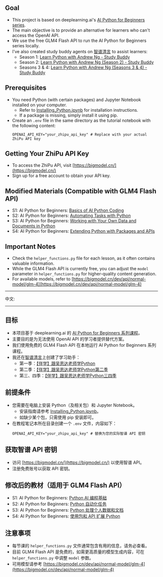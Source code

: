 ## Goal
- This project is based on deeplearning.ai's [AI Python for Beginners series](https://learn.deeplearning.ai/courses/ai-python-for-beginners).
- The main objective is to provide an alternative for learners who can't access the OpenAI API.
- We use the free GLM4 Flash API to run the AI Python for Beginners series locally.
- I've also created study buddy agents on [智谱清言](https://chatglm.cn/) to assist learners:
  - Season 1: [Learn Python with Andrew Ng - Study Buddy](https://chatglm.cn/main/gdetail/66ba050ebf79f88056ba4fa5?lang=en)
  - Season 2: [Learn Python with Andrew Ng (Season 2) - Study Buddy](https://chatglm.cn/main/gdetail/66d576c2e27e9d7acf9fd04f?lang=en)
  - Seasons 3 & 4: [Learn Python with Andrew Ng (Seasons 3 & 4) - Study Buddy](https://chatglm.cn/main/gdetail/66ed17f4c11b5e859c1e82e3?lang=en)

## Prerequisites
- You need Python (with certain packages) and Jupyter Notebook installed on your computer.
  - Refer to [Installing_Python.ipynb](https://github.com/nicky-aigc/AI-Python-For-Beginners-with-GLM4/blob/main/S4/L7/Installing_Python.ipynb) for installation instructions.
  - If a package is missing, simply install it using pip.
- Create an `.env` file in the same directory as the tutorial notebook with the following content:
  ```
  OPENAI_API_KEY="your_zhipu_api_key" # Replace with your actual ZhiPu API key
  ```

## Getting Your ZhiPu API Key
- To access the ZhiPu API, visit [https://bigmodel.cn/](https://bigmodel.cn/)
- Sign up for a free account to obtain your API key.

## Modified Materials (Compatible with GLM4 Flash API)
- S1: AI Python for Beginners: [Basics of AI Python Coding](https://github.com/nicky-aigc/AI-Python-For-Beginners-with-GLM4/tree/main/S1)
- S2: AI Python for Beginners: [Automating Tasks with Python](https://github.com/nicky-aigc/AI-Python-For-Beginners-with-GLM4/tree/main/S2)
- S3: AI Python for Beginners: [Working with Your Own Data and Documents in Python](https://github.com/nicky-aigc/AI-Python-For-Beginners-with-GLM4/tree/main/S3)
- S4: AI Python for Beginners: [Extending Python with Packages and APIs](https://github.com/nicky-aigc/AI-Python-For-Beginners-with-GLM4/tree/main/S4)

## Important Notes
- Check the `helper_functions.py` file for each lesson, as it often contains valuable information.
- While the GLM4 Flash API is currently free, you can adjust the `model` parameter in `helper_functions.py` for higher-quality content generation.
- For available models, refer to [https://bigmodel.cn/dev/api/normal-model/glm-4](https://bigmodel.cn/dev/api/normal-model/glm-4)

---

中文:

---

## 目标
- 本项目基于 deeplearning.ai 的 [AI Python for Beginners 系列课程](https://learn.deeplearning.ai/courses/ai-python-for-beginners)。
- 主要目的是为无法使用 OpenAI API 的学习者提供替代方案。
- 我们使用免费的 GLM4 Flash API 在本地运行 AI Python for Beginners 系列课程。
- 我还在[智谱清言](https://chatglm.cn/)上创建了学习助手：
  - 第一季：[【伴学】跟吴恩达老师学Python](https://chatglm.cn/main/gdetail/66ba050ebf79f88056ba4fa5)
  - 第二季：[【伴学】跟吴恩达老师学Python第二季](https://chatglm.cn/main/gdetail/66d576c2e27e9d7acf9fd04f)
  - 第三、四季：[【伴学】跟吴恩达老师学Python三四季](https://chatglm.cn/main/gdetail/66ed17f4c11b5e859c1e82e3)

## 前提条件
- 您需要在电脑上安装 Python（及相关包）和 Jupyter Notebook。
  - 安装指南请参考 [Installing_Python.ipynb](https://github.com/nicky-aigc/AI-Python-For-Beginners-with-GLM4/blob/main/S4/L7/Installing_Python.ipynb)。
  - 如缺少某个包，只需使用 pip 安装即可。
- 在教程笔记本所在目录创建一个 `.env` 文件，内容如下：
  ```
  OPENAI_API_KEY="your_zhipu_api_key" # 替换为您的实际智谱 API 密钥
  ```

## 获取智谱 API 密钥
- 访问 [https://bigmodel.cn/](https://bigmodel.cn/) 以使用智谱 API。
- 注册免费账号以获取 API 密钥。

## 修改后的教材（适用于 GLM4 Flash API）
- S1: AI Python for Beginners: [Python AI 编程基础](https://github.com/nicky-aigc/AI-Python-For-Beginners-with-GLM4/tree/main/S1)
- S2: AI Python for Beginners: [Python 自动化任务](https://github.com/nicky-aigc/AI-Python-For-Beginners-with-GLM4/tree/main/S2)
- S3: AI Python for Beginners: [Python 处理个人数据和文档](https://github.com/nicky-aigc/AI-Python-For-Beginners-with-GLM4/tree/main/S3)
- S4: AI Python for Beginners: [使用包和 API 扩展 Python](https://github.com/nicky-aigc/AI-Python-For-Beginners-with-GLM4/tree/main/S4)

## 注意事项
- 每节课的 `helper_functions.py` 文件通常包含有用的信息，请务必查看。
- 目前 GLM4 Flash API 是免费的，如需更高质量的模型生成内容，可在 `helper_functions.py` 中调整 `model` 参数。
- 可用模型请参考 [https://bigmodel.cn/dev/api/normal-model/glm-4](https://bigmodel.cn/dev/api/normal-model/glm-4)
